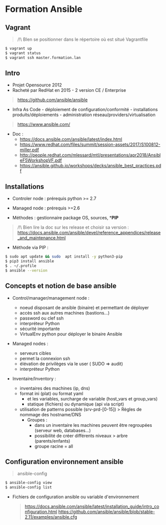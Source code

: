 # Formation Ansible

## Vagrant

> /!\ BIen se positionner dans le répertoire où est situé Vagrantfile

```bash
$ vagrant up
$ vagrant status
$ vagrant ssh master.formation.lan
```

## Intro

- Projet Opensource 2012
- Racheté par RedHat en 2015 - 2 version CE / Enterprise

> https://github.com/ansible/ansible

- Infra As Code - déploiement de configuration/conformité - installations produits/déploiements - administration réseau/providers/virtualisation

> https://www.ansible.com/

- Doc : 
  - https://docs.ansible.com/ansible/latest/index.html
  - https://www.redhat.com/files/summit/session-assets/2017/S100812-miller.pdf
  - http://people.redhat.com/mlessard/mtl/presentations/apr2018/AnsibleF5WorkshopVF.pdf
  - https://ansible.github.io/workshops/decks/ansible_best_practices.pdf



## Installations

- Controler node : prérequis python >= 2.7
- Managed node : prérequis >=2.6

- Méthodes : gestionnaire package OS, sources, ***PIP**

> /!\ Bien lire la doc sur les release et choisir sa version :  https://docs.ansible.com/ansible/devel/reference_appendices/release_and_maintenance.html


- Méthode via PIP :

```bash
$ sudo apt update && sudo  apt install -y python3-pip
$ pip3 install ansible
$ . ~/.profile
$ ansible --version
```

## Concepts et notion de base ansible 

* Control/manager/management node :
  - noeud disposant de ansible (binaire) et permettant de déployer
  - accès ssh aux autres machines (bastions...)
  - password ou clef ssh
  - interpréteur Python
  - sécurité importante
  - VirtualEnv python pour déployer le binaire Ansible

* Managed nodes :
  - serveurs cibles
  - permet la connexion ssh
  - élévation de privilèges via le user ( SUDO => audit)
  - interpréteur Python

* Inventaire/Inventory :
  - inventaires des machines (ip, dns)
  - format ini (plat) ou format yaml
     - et les variables, surcharge de variable (host_vars et group_vars)
     - statique (fichiers) ou dynamique (api via script)
  - utilisation de patterns possible (srv-prd-[0-15])
         > Règles de nommage des hostname/DNS
     - Groupes : 
  	   * dans un inventaire les machines peuvent être regroupées (serveur web, databases...)
  	   * possibilité de créer différents niveaux > arbre (parents/enfants)
  	   * groupe racine = all


## Configuration environnement ansible 

> ansible-config

```bash
$ ansible-config view
$ ansible-config list
```

- Fichiers de configuration ansible ou variable d'environnement

  > https://docs.ansible.com/ansible/latest/installation_guide/intro_configuration.html
  > https://github.com/ansible/ansible/blob/stable-2.11/examples/ansible.cfg